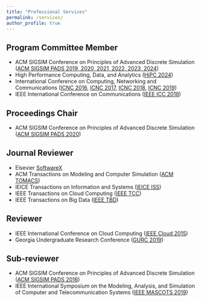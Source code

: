 ```yaml
---
title: "Professional Services"
permalink: /services/
author_profile: true
---
```


## Program Committee Member 
* ACM SIGSIM Conference on Principles of Advanced Discrete Simulation ([ACM SIGSIM PADS 2019, 2020, 2021, 2022, 2023, 2024](https://www.acm-sigsim-pads.org/))
* High Performance Computing, Data, and Analytics ([HiPC 2024](https://www.hipc.org/))
* International Conference on Computing, Networking and Communications ([ICNC 2016](http://www.conf-icnc.org/2016/), [ICNC 2017](http://www.conf-icnc.org/2017/), [ICNC 2018](http://www.conf-icnc.org/2018/), [ICNC 2019](http://www.conf-icnc.org/2019/))
* IEEE International Conference on Communications ([IEEE ICC 2018](http://icc2018.ieee-icc.org/))

## Proceedings Chair
* ACM SIGSIM Conference on Principles of Advanced Discrete Simulation ([ACM SIGSIM PADS 2020](https://www.acm-sigsim-pads.org/)) 

## Journal Reviewer
* Elsevier [SoftwareX](https://www.journals.elsevier.com/softwarex)
* ACM Transactions on Modeling and Computer Simulation ([ACM TOMACS](https://tomacs.acm.org/))
* IEICE Transactions on Information and Systems ([IEICE ISS](https://www.ieice.org/eng/shiori/mokuji_iss.html))
* IEEE Transactions on Cloud Computing ([IEEE TCC](https://www.computer.org/web/tcc))
* IEEE Transactions on Big Data ([IEEE TBD](https://www.computer.org/web/tbd))

## Reviewer
* IEEE International Conference on Cloud Computing ([IEEE Cloud 2015](https://ieeexplore.ieee.org/xpl/mostRecentIssue.jsp?punumber=7194474))
* Georgia Undergraduate Research Conference ([GURC 2019](https://digitalcommons.northgeorgia.edu/gurc/))

## Sub-reviewer
* ACM SIGSIM Conference on Principles of Advanced Discrete Simulation ([ACM SIGSIM PADS 2016](https://www.acm-sigsim-pads.org/))
* IEEE International Symposium on the Modeling, Analysis, and Simulation of Computer and Telecommunication Systems ([IEEE MASCOTS 2019](https://sites.google.com/view/mascots-2019))
